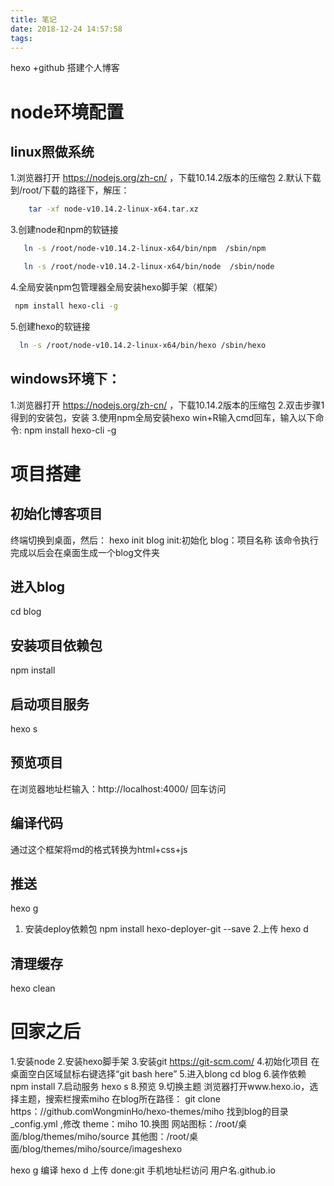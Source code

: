 ```yaml
---
title: 笔记
date: 2018-12-24 14:57:58
tags:
---
```

hexo +github 搭建个人博客
# node环境配置
## linux照做系统
1.浏览器打开  https://nodejs.org/zh-cn/ ，下载10.14.2版本的压缩包
2.默认下载到/root/下载的路径下，解压：
```bash
    tar -xf node-v10.14.2-linux-x64.tar.xz
```
3.创建node和npm的软链接
```bash
   ln -s /root/node-v10.14.2-linux-x64/bin/npm  /sbin/npm
```
```bash
   ln -s /root/node-v10.14.2-linux-x64/bin/node  /sbin/node
```
4.全局安装npm包管理器全局安装hexo脚手架（框架）
 ```bash
  npm install hexo-cli -g
```
5.创建hexo的软链接
```bash
  ln -s /root/node-v10.14.2-linux-x64/bin/hexo /sbin/hexo
```

## windows环境下：
1.浏览器打开  https://nodejs.org/zh-cn/ ，下载10.14.2版本的压缩包
2.双击步骤1得到的安装包，安装
3.使用npm全局安装hexo
 win+R输入cmd回车，输入以下命令:
 npm install hexo-cli -g

# 项目搭建
## 初始化博客项目
终端切换到桌面，然后：
hexo init blog
init:初始化
blog：项目名称
该命令执行完成以后会在桌面生成一个blog文件夹
## 进入blog
cd blog
## 安装项目依赖包
npm install
## 启动项目服务
hexo s
## 预览项目
在浏览器地址栏输入：http://localhost:4000/ 回车访问
## 编译代码
通过这个框架将md的格式转换为html+css+js
## 推送
hexo g

1. 安装deploy依赖包
npm install hexo-deployer-git --save
2.上传
hexo d
## 清理缓存
hexo clean




# 回家之后
1.安装node
2.安装hexo脚手架
3.安装git
  https://git-scm.com/
4.初始化项目
在桌面空白区域鼠标右键选择“git bash here”
5.进入blong
cd blog
6.装作依赖
npm install
7.启动服务
hexo s
8.预览
9.切换主题
  浏览器打开www.hexo.io，选择主题，搜索栏搜索miho
  在blog所在路径：
  git clone https：//github.comWongminHo/hexo-themes/miho
  找到blog的目录_config.yml ,修改 theme：miho
10.换图
网站图标：/root/桌面/blog/themes/miho/source
其他图：/root/桌面/blog/themes/miho/source/imageshexo

 hexo g  编译
 hexo d  上传
 done:git
 手机地址栏访问 用户名.github.io